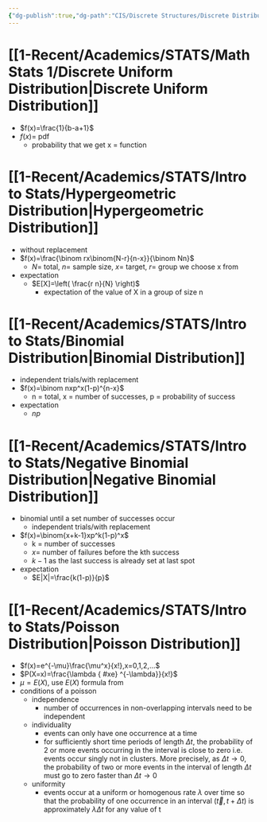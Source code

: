 ```yaml
---
{"dg-publish":true,"dg-path":"CIS/Discrete Structures/Discrete Distributions.md","permalink":"/cis/discrete-structures/discrete-distributions/","created":"2024-03-29T19:13:31.371-04:00","updated":"2025-07-08T10:47:55.409-04:00"}
---
```


# [[1-Recent/Academics/STATS/Math Stats 1/Discrete Uniform Distribution\|Discrete Uniform Distribution]]
- $f(x)=\frac{1}{b-a+1}$
- $f(x)=$ pdf
	- probability that we get x = function
# [[1-Recent/Academics/STATS/Intro to Stats/Hypergeometric Distribution\|Hypergeometric Distribution]]
- without replacement
- $f(x)=\frac{\binom rx\binom{N-r}{n-x}}{\binom Nn}$
	- $N =$ total, $n =$ sample size, $x =$ target, $r=$ group we choose x from
- expectation
	- $E[X]=\left( \frac{r n}{N} \right)$
		- expectation of the value of X in a group of size n
# [[1-Recent/Academics/STATS/Intro to Stats/Binomial Distribution\|Binomial Distribution]]
- independent trials/with replacement
- $f(x)=\binom nxp^x(1-p)^{n-x}$
	- n = total, x = number of successes, p = probability of success
- expectation
	- $np$
# [[1-Recent/Academics/STATS/Intro to Stats/Negative Binomial Distribution\|Negative Binomial Distribution]]
- binomial until a set number of successes occur
	- independent trials/with replacement
- $f(x)=\binom{x+k-1}xp^k(1-p)^x$
	- k = number of successes
	- $x=$ number of failures before the kth success
	- $k-1$ as the last success is already set at last spot
- expectation
	- $E|X|=\frac{k(1-p)}{p}$ 
# [[1-Recent/Academics/STATS/Intro to Stats/Poisson Distribution\|Poisson Distribution]]
- $f(x)=e^{-\mu}\frac{\mu^x}{x!},x=0,1,2,...$
- $P(X=x)=\frac{\lambda
{ #xe}
^{-\lambda}}{x!}$
- $\mu = E(X)$, use $E(X)$ formula from
- conditions of a poisson
	- independence
		- number of occurrences in non-overlapping intervals need to be independent
	- individuality
		- events can only have one occurrence at a time 
		- for sufficiently short time periods of length $\Delta t$, the probability of 2 or more events occurring in the interval is close to zero i.e. events occur singly not in clusters. More precisely, as $\Delta t\to0$, the probability of two or more events in the interval of length $\Delta t$ must go to zero faster than $\Delta t\to0$
	- uniformity
		- events occur at a uniform or homogenous rate $\lambda$ over time so that the probability of one occurrence in an interval $(\vec{t},t+\Delta t)$ is approximately $\lambda\Delta t$ for any value of t





